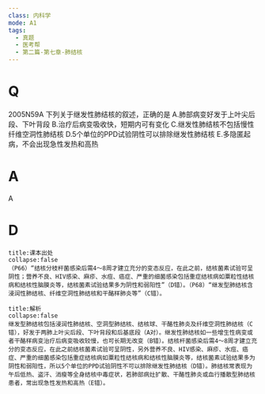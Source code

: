 ```yaml
---
class: 内科学
mode: A1
tags:
  - 真题
  - 医考帮
  - 第二篇-第七章-肺结核
---
```


# Q
2005N59A 下列关于继发性肺结核的叙述，正确的是
A.肺部病变好发于上叶尖后段、下叶背段
B.治疗后病变吸收快，短期内可有变化
C.继发性肺结核不包括慢性纤维空洞性肺结核
D.5个单位的PPD试验阴性可以排除继发性肺结核
E.多隐匿起病，不会出现急性发热和高热

# A
A
# D
```ad-note
title:课本出处
collapse:false
（P66）“结核分枝杆菌感染后需4～8周才建立充分的变态反应，在此之前，结核菌素试验可呈阴性；营养不良、HIV感染、麻疹、水痘、癌症、严重的细菌感染包括重症结核病如粟粒性结核病和结核性脑膜炎等，结核菌素试验结果多为阴性和弱阳性”（D错）。（P68）“继发型肺结核含浸润性肺结核、纤维空洞性肺结核和干酪样肺炎等”（C错）。
```

```ad-summary
title:解析
collapse:false
继发型肺结核包括浸润性肺结核、空洞型肺结核、结核球、干酪性肺炎及纤维空洞性肺结核（C错），好发于两肺上叶尖后段、下叶背段和后基底段（A对）。继发性肺结核如一些增生性病变或者干酪样病变治疗后病变吸收较慢，也可长期无改变（B错）。结核杆菌感染后需4～8周才建立充分的变态反应，在此之前结核菌素试验可呈阴性，另外营养不良、HIV感染、麻疹、水痘、癌症、严重的细菌感染包括重症结核病如粟粒性结核病和结核性脑膜炎等，结核菌素试验结果多为阴性和弱阳性，所以5个单位的PPD试验阴性不可以排除继发性肺结核（D错）。肺结核常表现为午后低热、盗汗、消瘦等全身结核中毒症状，若肺部病灶扩散、干酪性肺炎或血行播散型肺结核患者，常出现急性发热和高热（E错）。
```

